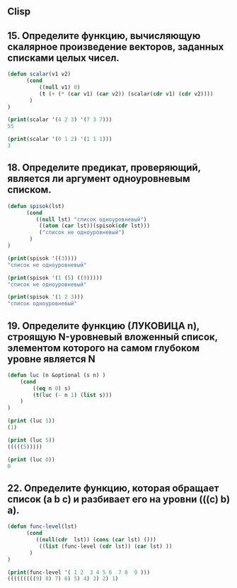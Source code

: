 ## Clisp ##

## 15. Определите функцию, вычисляющую скалярное произведение векторов, заданных списками целых чисел. ##

```lisp
(defun scalar(v1 v2)
      (cond
          ((null v1) 0)
          (t (+ (* (car v1) (car v2)) (scalar(cdr v1) (cdr v2))))
       )
)
```
```lisp
(print(scalar '(4 2 3) '(7 3 7)))
55

(print(scalar '(0 1 2) '(1 1 1)))
3
```

## 18. Определите предикат, проверяющий, является ли аргумент одноуровневым списком. ##
```lisp
(defun spisok(lst)
      (cond
         ((null lst) "список одноуровневый")
          ((atom (car lst))(spisok(cdr lst)))
          ("список не одноуровневый")
       )
)
```

```lisp
(print(spisok '((3))))
"список не одноуровневый" 

(print(spisok '(1 (5) ((9)))))
"список не одноуровневый" 

(print(spisok '(1 2 3)))
"список одноуровневый" 
```

## 19. Определите функцию (ЛУКОВИЦА n), строящую N-уровневый вложенный список, элементом которого на самом глубоком уровне является N ##

``` lisp
(defun luc (n &optional (s n) ) 
    (cond 
        ((eq n 0) s)
        (t(luc (- n 1) (list s)))
    ) 
) 
```

```lisp
(print (luc 1))
(1) 

(print (luc 5))
(((((5))))) 

(print (luc 0))
0
```

## 22. Определите функцию, которая обращает список (а b с) и разбивает его на уровни (((с) b) а). ##

```lisp
(defun func-level(lst)
      (cond
         ((null(cdr  lst)) (cons (car lst) ()))
          ((list (func-level (cdr lst)) (car lst) ))
       )
)
```

```lisp
(print(func-level '( 1 2  3 4 5 6  7 8  9 )))
(((((((((9) 8) 7) 6) 5) 4) 3) 2) 1) 
```

